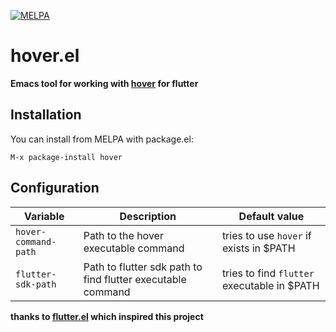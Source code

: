 [![MELPA](https://melpa.org/packages/hover-badge.svg)](https://melpa.org/#/hover)

# hover.el

__Emacs tool for working with [hover](https://github.com/go-flutter-desktop/hover) for flutter__

## Installation

You can install from MELPA with package.el:

```
M-x package-install hover
```

## Configuration

| Variable  |  Description  | Default value |
| ------------------- | ------------------- | ----------------|
| `hover-command-path` |  Path to the hover executable command | tries to use `hover` if exists in $PATH |
|  `flutter-sdk-path` |  Path to flutter sdk path to find flutter executable command | tries to find `flutter` executable in $PATH |


__thanks to [flutter.el](https://github.com/amake/flutter.el) which inspired this project__
